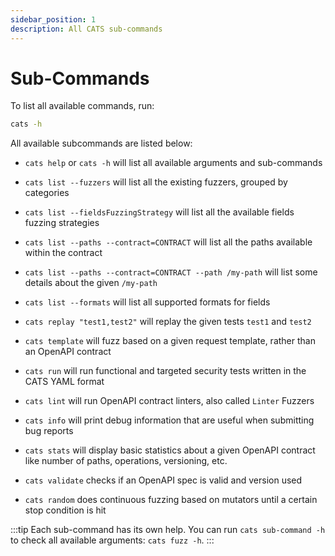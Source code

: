 ```yaml
---
sidebar_position: 1
description: All CATS sub-commands
---
```


# Sub-Commands

To list all available commands, run:

```bash
cats -h
```

All available subcommands are listed below:

- `cats help` or `cats -h` will list all available arguments and sub-commands

- `cats list --fuzzers` will list all the existing fuzzers, grouped by categories

- `cats list --fieldsFuzzingStrategy` will list all the available fields fuzzing strategies

- `cats list --paths --contract=CONTRACT` will list all the paths available within the contract

- `cats list --paths --contract=CONTRACT --path /my-path` will list some details about the given `/my-path`

- `cats list --formats` will list all supported formats for fields

- `cats replay "test1,test2"` will replay the given tests `test1` and `test2`

- `cats template` will fuzz based on a given request template, rather than an OpenAPI contract

- `cats run` will run functional and targeted security tests written in the CATS YAML format

- `cats lint` will run OpenAPI contract linters, also called `Linter` Fuzzers

- `cats info` will print debug information that are useful when submitting bug reports

- `cats stats` will display basic statistics about a given OpenAPI contract like number of paths, operations, versioning, etc.

- `cats validate` checks if an OpenAPI spec is valid and version used

- `cats random` does continuous fuzzing based on mutators until a certain stop condition is hit


:::tip
Each sub-command has its own help. You can run `cats sub-command -h` to check all available arguments: `cats fuzz -h`.
:::